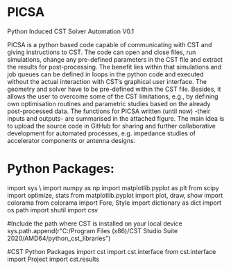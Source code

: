 # PICSA
Python Induced CST Solver Automation V0.1

PICSA is a python based code capable of communicating with CST
and giving instructions to CST. The code can open and close
files, run simulations, change any pre-defined parameters in
the CST file and extract the results for post-processing. The
benefit lies within that simulations and job queues can be
defined in loops in the python code and executed without the
actual interaction with CST’s graphical user interface. The 
geometry and solver have to be pre-defined within the CST
file. Besides, it allows the user to overcome some of the CST
limitations, e.g., by defining own optimisation routines and
parametric studies based on the already post-processed data.
The functions for PICSA written (until now) -their inputs and
outputs- are summarised in the attached figure. The main idea 
is to upload the source code in GitHub for sharing and further 
collaborative development for automated processes, e.g. impedance
studies of accelerator components or antenna designs.


# Python Packages: 
import sys \\
import numpy as np
import matplotlib.pyplot as plt
from scipy import optimize, stats
from matplotlib.pyplot import plot, draw, show
import colorama
from colorama import Fore, Style
import dictionary as dict
import os.path
import shutil
import csv



#Include the path where CST is installed on your local device
sys.path.append(r"C:/Program Files (x86)/CST Studio Suite 2020/AMD64/python_cst_libraries")

#CST Python Packages
import cst
import cst.interface
from cst.interface import Project
import cst.results

